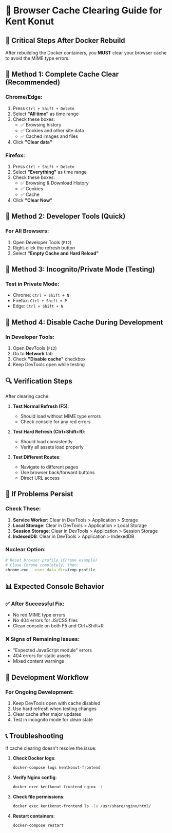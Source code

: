 # 🧹 Browser Cache Clearing Guide for Kent Konut

## 🚨 **Critical Steps After Docker Rebuild**

After rebuilding the Docker containers, you **MUST** clear your browser cache to avoid the MIME type errors.

## 🔧 **Method 1: Complete Cache Clear (Recommended)**

### Chrome/Edge:
1. Press `Ctrl + Shift + Delete`
2. Select **"All time"** as time range
3. Check these boxes:
   - ✅ Browsing history
   - ✅ Cookies and other site data
   - ✅ Cached images and files
4. Click **"Clear data"**

### Firefox:
1. Press `Ctrl + Shift + Delete`
2. Select **"Everything"** as time range
3. Check these boxes:
   - ✅ Browsing & Download History
   - ✅ Cookies
   - ✅ Cache
4. Click **"Clear Now"**

## 🔧 **Method 2: Developer Tools (Quick)**

### For All Browsers:
1. Open Developer Tools (`F12`)
2. Right-click the refresh button
3. Select **"Empty Cache and Hard Reload"**

## 🔧 **Method 3: Incognito/Private Mode (Testing)**

### Test in Private Mode:
- Chrome: `Ctrl + Shift + N`
- Firefox: `Ctrl + Shift + P`
- Edge: `Ctrl + Shift + N`

## 🔧 **Method 4: Disable Cache During Development**

### In Developer Tools:
1. Open DevTools (`F12`)
2. Go to **Network** tab
3. Check **"Disable cache"** checkbox
4. Keep DevTools open while testing

## 🔍 **Verification Steps**

After clearing cache:

1. **Test Normal Refresh (F5)**:
   - Should load without MIME type errors
   - Check console for any red errors

2. **Test Hard Refresh (Ctrl+Shift+R)**:
   - Should load consistently
   - Verify all assets load properly

3. **Test Different Routes**:
   - Navigate to different pages
   - Use browser back/forward buttons
   - Direct URL access

## 🚨 **If Problems Persist**

### Check These:
1. **Service Worker**: Clear in DevTools > Application > Storage
2. **Local Storage**: Clear in DevTools > Application > Local Storage
3. **Session Storage**: Clear in DevTools > Application > Session Storage
4. **IndexedDB**: Clear in DevTools > Application > IndexedDB

### Nuclear Option:
```bash
# Reset browser profile (Chrome example)
# Close Chrome completely, then:
chrome.exe --user-data-dir=temp-profile
```

## 📊 **Expected Console Behavior**

### ✅ **After Successful Fix**:
- No red MIME type errors
- No 404 errors for JS/CSS files
- Clean console on both F5 and Ctrl+Shift+R

### ❌ **Signs of Remaining Issues**:
- "Expected JavaScript module" errors
- 404 errors for static assets
- Mixed content warnings

## 🔄 **Development Workflow**

### For Ongoing Development:
1. Keep DevTools open with cache disabled
2. Use hard refresh when testing changes
3. Clear cache after major updates
4. Test in incognito mode for clean state

## 📞 **Troubleshooting**

If cache clearing doesn't resolve the issue:

1. **Check Docker logs**:
   ```bash
   docker-compose logs kentkonut-frontend
   ```

2. **Verify Nginx config**:
   ```bash
   docker exec kentkonut-frontend nginx -t
   ```

3. **Check file permissions**:
   ```bash
   docker exec kentkonut-frontend ls -la /usr/share/nginx/html/
   ```

4. **Restart containers**:
   ```bash
   docker-compose restart
   ```
